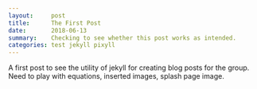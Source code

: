 ```yaml
---
layout:     post
title:      The First Post
date:       2018-06-13
summary:    Checking to see whether this post works as intended.
categories: test jekyll pixyll
---
```

A first post to see the utility of jekyll for creating blog posts for the group. Need to play with equations, inserted images, splash page image.
